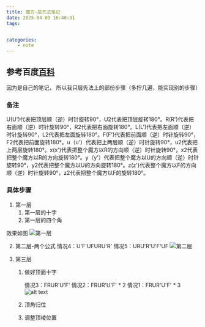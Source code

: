 ```yaml
---
title: 魔方-层先法笔记
date: 2025-04-09 16:40:31
tags:


categories: 
    - note
---
```



## 参考百度[百科](https://baike.baidu.com/item/%E5%B1%82%E5%85%88%E6%B3%95/5233102)
因为是自己的笔记， 所以我只层先法上的部份步骤（多拧几遍，能实现别的步骤）


### 备注
U(U')代表把顶层顺（逆）时针旋转90°，U2代表把顶层旋转180°。R(R')代表把右面顺（逆）时针旋转90°，R2代表把右面旋转180°。L(L')代表把左面顺（逆）时针旋转90°，L2代表把左面旋转180°。F(F')代表把前面顺（逆）时针旋转90°，F2代表把前面旋转180°。u（u'）代表把上两层顺（逆）时针旋转90°，u2代表把上两层旋转180°。x(x')代表把整个魔方以R的方向顺（逆）时针旋转90°，x2代表把整个魔方以R的方向旋转180°。y（y'）代表把整个魔方以U的方向顺（逆）时针旋转90°，y2代表把整个魔方以U的方向旋转180°。z(z')代表整个魔方以F的方向顺（逆）时针旋转90°，z2代表把整个魔方以F的旋转180°。


### 具体步骤 
1. 第一层
    1. 第一层的十字
    2. 第一层的四个角

效果如图
![第一层](/images/mofang1.png)

2. 第二层-两个公式
情况4：U'F'UFURU'R'
情况5：URU'R'U'F'UF
![第二层](/images/mofang2.png)

3. 第三层
    1. 做好顶面十字
        
        情况3：FRUR'U'F'
        情况2：FRUR'U'F' * 2
        情况1：FRUR'U'F' * 3
        ![alt text](images/mofang3.png)
    2. 顶角归位

    3. 调整顶棱位置

